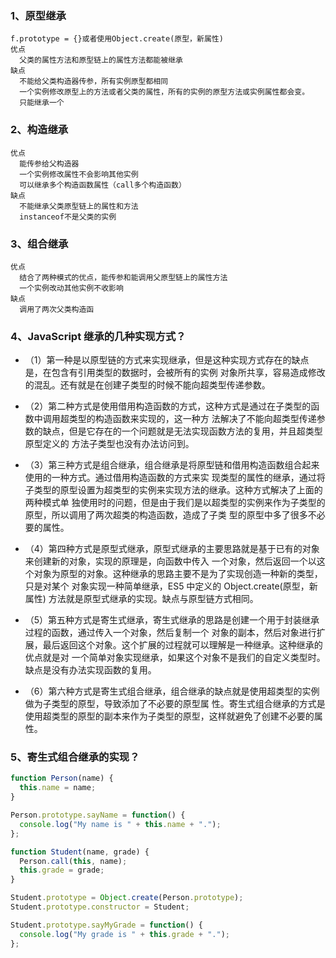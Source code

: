### 1、原型继承

    f.prototype = {}或者使用Object.create(原型，新属性)
    优点
      父类的属性方法和原型链上的属性方法都能被继承
    缺点
      不能给父类构造器传参，所有实例原型都相同
      一个实例修改原型上的方法或者父类的属性，所有的实例的原型方法或实例属性都会变。
      只能继承一个

### 2、构造继承

    优点
      能传参给父构造器
      一个实例修改属性不会影响其他实例
      可以继承多个构造函数属性（call多个构造函数）
    缺点
      不能继承父类原型链上的属性和方法
      instanceof不是父类的实例

### 3、组合继承

    优点
      结合了两种模式的优点，能传参和能调用父原型链上的属性方法
      一个实例改动其他实例不收影响
    缺点
      调用了两次父类构造函

### 4、JavaScript 继承的几种实现方式？

- （1）第一种是以原型链的方式来实现继承，但是这种实现方式存在的缺点是，在包含有引用类型的数据时，会被所有的实例
  对象所共享，容易造成修改的混乱。还有就是在创建子类型的时候不能向超类型传递参数。

- （2）第二种方式是使用借用构造函数的方式，这种方式是通过在子类型的函数中调用超类型的构造函数来实现的，这一种方
  法解决了不能向超类型传递参数的缺点，但是它存在的一个问题就是无法实现函数方法的复用，并且超类型原型定义的
  方法子类型也没有办法访问到。

- （3）第三种方式是组合继承，组合继承是将原型链和借用构造函数组合起来使用的一种方式。通过借用构造函数的方式来实
  现类型的属性的继承，通过将子类型的原型设置为超类型的实例来实现方法的继承。这种方式解决了上面的两种模式单
  独使用时的问题，但是由于我们是以超类型的实例来作为子类型的原型，所以调用了两次超类的构造函数，造成了子类
  型的原型中多了很多不必要的属性。

- （4）第四种方式是原型式继承，原型式继承的主要思路就是基于已有的对象来创建新的对象，实现的原理是，向函数中传入
  一个对象，然后返回一个以这个对象为原型的对象。这种继承的思路主要不是为了实现创造一种新的类型，只是对某个
  对象实现一种简单继承，ES5 中定义的 Object.create(原型，新属性) 方法就是原型式继承的实现。缺点与原型链方式相同。

- （5）第五种方式是寄生式继承，寄生式继承的思路是创建一个用于封装继承过程的函数，通过传入一个对象，然后复制一个
  对象的副本，然后对象进行扩展，最后返回这个对象。这个扩展的过程就可以理解是一种继承。这种继承的优点就是对
  一个简单对象实现继承，如果这个对象不是我们的自定义类型时。缺点是没有办法实现函数的复用。

- （6）第六种方式是寄生式组合继承，组合继承的缺点就是使用超类型的实例做为子类型的原型，导致添加了不必要的原型属
  性。寄生式组合继承的方式是使用超类型的原型的副本来作为子类型的原型，这样就避免了创建不必要的属性。

### 5、寄生式组合继承的实现？

```js
function Person(name) {
  this.name = name;
}

Person.prototype.sayName = function() {
  console.log("My name is " + this.name + ".");
};

function Student(name, grade) {
  Person.call(this, name);
  this.grade = grade;
}

Student.prototype = Object.create(Person.prototype);
Student.prototype.constructor = Student;

Student.prototype.sayMyGrade = function() {
  console.log("My grade is " + this.grade + ".");
};
```
